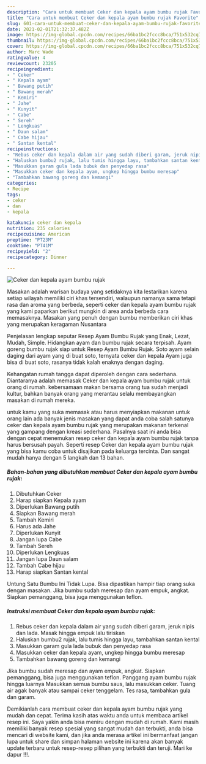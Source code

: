 ```yaml
---
description: "Cara untuk membuat Ceker dan kepala ayam bumbu rujak Favorite"
title: "Cara untuk membuat Ceker dan kepala ayam bumbu rujak Favorite"
slug: 601-cara-untuk-membuat-ceker-dan-kepala-ayam-bumbu-rujak-favorite
date: 2021-02-01T21:32:37.482Z
image: https://img-global.cpcdn.com/recipes/66ba1bc2fccc8bca/751x532cq70/ceker-dan-kepala-ayam-bumbu-rujak-foto-resep-utama.jpg
thumbnail: https://img-global.cpcdn.com/recipes/66ba1bc2fccc8bca/751x532cq70/ceker-dan-kepala-ayam-bumbu-rujak-foto-resep-utama.jpg
cover: https://img-global.cpcdn.com/recipes/66ba1bc2fccc8bca/751x532cq70/ceker-dan-kepala-ayam-bumbu-rujak-foto-resep-utama.jpg
author: Marc Wade
ratingvalue: 4
reviewcount: 23205
recipeingredient:
- " Ceker"
- " Kepala ayam"
- " Bawang putih"
- " Bawang merah"
- " Kemiri"
- " Jahe"
- " Kunyit"
- " Cabe"
- " Sereh"
- " Lengkuas"
- " Daun salam"
- " Cabe hijau"
- " Santan kental"
recipeinstructions:
- "Rebus ceker dan kepala dalam air yang sudah diberi garam, jeruk nipis dan lada. Masak hingga empuk lalu tiriskan"
- "Haluskan bumbu2 rujak, lalu tumis hingga layu, tambahkan santan kental"
- "Masukkan garam gula lada bubuk dan penyedap rasa"
- "Masukkan ceker dan kepala ayam, ungkep hingga bumbu meresap"
- "Tambahkan bawang goreng dan kemangi"
categories:
- Recipe
tags:
- ceker
- dan
- kepala

katakunci: ceker dan kepala 
nutrition: 235 calories
recipecuisine: American
preptime: "PT23M"
cooktime: "PT41M"
recipeyield: "2"
recipecategory: Dinner

---
```



![Ceker dan kepala ayam bumbu rujak](https://img-global.cpcdn.com/recipes/66ba1bc2fccc8bca/751x532cq70/ceker-dan-kepala-ayam-bumbu-rujak-foto-resep-utama.jpg)

Masakan adalah warisan budaya yang setidaknya kita lestarikan karena setiap wilayah memiliki ciri khas tersendiri, walaupun namanya sama tetapi rasa dan aroma yang berbeda, seperti ceker dan kepala ayam bumbu rujak yang kami paparkan berikut mungkin di area anda berbeda cara memasaknya. Masakan yang penuh dengan bumbu memberikan ciri khas yang merupakan keragaman Nusantara

Penjelasan lengkap seputar Resep Ayam Bumbu Rujak yang Enak, Lezat, Mudah, Simple. Hidangkan ayam dan bumbu rujak secara terpisah. Ayam goreng bumbu rujak siap untuk Resep Ayam Bumbu Rujak. Soto ayam selain daging dari ayam yang di buat soto, ternyata ceker dan kepala Ayam juga bisa di buat soto, rasanya tidak kalah enaknya dengan daging.

Kehangatan rumah tangga dapat diperoleh dengan cara sederhana. Diantaranya adalah memasak Ceker dan kepala ayam bumbu rujak untuk orang di rumah. kebersamaan makan bersama orang tua sudah menjadi kultur, bahkan banyak orang yang merantau selalu membayangkan masakan di rumah mereka.

untuk kamu yang suka memasak atau harus menyiapkan makanan untuk orang lain ada banyak jenis masakan yang dapat anda coba salah satunya ceker dan kepala ayam bumbu rujak yang merupakan makanan terkenal yang gampang dengan kreasi sederhana. Pasalnya saat ini anda bisa dengan cepat menemukan resep ceker dan kepala ayam bumbu rujak tanpa harus bersusah payah.
Seperti resep Ceker dan kepala ayam bumbu rujak yang bisa kamu coba untuk disajikan pada keluarga tercinta. Dan sangat mudah hanya dengan 5 langkah dan 13 bahan.


<!--inarticleads1-->

##### Bahan-bahan yang dibutuhkan membuat Ceker dan kepala ayam bumbu rujak:

1. Dibutuhkan  Ceker
1. Harap siapkan  Kepala ayam
1. Diperlukan  Bawang putih
1. Siapkan  Bawang merah
1. Tambah  Kemiri
1. Harus ada  Jahe
1. Diperlukan  Kunyit
1. Jangan lupa  Cabe
1. Tambah  Sereh
1. Diperlukan  Lengkuas
1. Jangan lupa  Daun salam
1. Tambah  Cabe hijau
1. Harap siapkan  Santan kental


Untung Satu Bumbu Ini Tidak Lupa. Bisa dipastikan hampir tiap orang suka dengan masakan. Jika bumbu sudah meresap dan ayam empuk, angkat. Siapkan pemanggang, bisa juga menggunakan teflon. 

<!--inarticleads2-->

##### Instruksi membuat  Ceker dan kepala ayam bumbu rujak:

1. Rebus ceker dan kepala dalam air yang sudah diberi garam, jeruk nipis dan lada. Masak hingga empuk lalu tiriskan
1. Haluskan bumbu2 rujak, lalu tumis hingga layu, tambahkan santan kental
1. Masukkan garam gula lada bubuk dan penyedap rasa
1. Masukkan ceker dan kepala ayam, ungkep hingga bumbu meresap
1. Tambahkan bawang goreng dan kemangi


Jika bumbu sudah meresap dan ayam empuk, angkat. Siapkan pemanggang, bisa juga menggunakan teflon. Panggang ayam bumbu rujak hingga luarnya Masukkan semua bumbu saus, lalu masukkan ceker. Tuang air agak banyak atau sampai ceker tenggelam. Tes rasa, tambahkan gula dan garam. 

Demikianlah cara membuat ceker dan kepala ayam bumbu rujak yang mudah dan cepat. Terima kasih atas waktu anda untuk membaca artikel resep ini. Saya yakin anda bisa meniru dengan mudah di rumah. Kami masih memiliki banyak resep spesial yang sangat mudah dan terbukti, anda bisa mencari di website kami, dan jika anda merasa artikel ini bermanfaat jangan lupa untuk share dan simpan halaman website ini karena akan banyak update terbaru untuk resep-resep pilihan yang terbukti dan teruji. Mari ke dapur !!!. 
